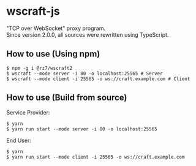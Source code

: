 # wscraft-js

"TCP over WebSocket" proxy program.  
Since version 2.0.0, all sources were rewritten using TypeScript.

## How to use (Using npm)

```
$ npm -g i @rz7/wscraft2
$ wscraft --mode server -i 80 -o localhost:25565 # Server
$ wscraft --mode client -i 25565 -o ws://craft.example.com # Client
```

## How to use (Build from source)

Service Provider:

```
$ yarn
$ yarn run start --mode server -i 80 -o localhost:25565
```

End User:

```
$ yarn
$ yarn run start --mode client -i 25565 -o ws://craft.example.com
```
